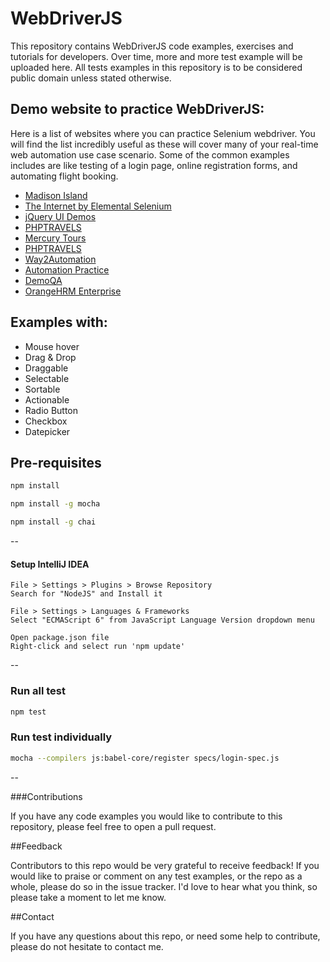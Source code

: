 WebDriverJS
===========

This repository contains WebDriverJS code examples, exercises and tutorials for developers.
Over time, more and more test example will be uploaded here.
All tests examples in this repository is to be considered public domain unless stated otherwise.  

## Demo website to practice WebDriverJS:
Here is a list of websites where you can practice Selenium webdriver. You will find the list incredibly useful as these will cover many of your real-time web automation use case scenario. Some of the common examples includes are like testing of a login page, online registration forms, and automating flight booking. 
 
- [Madison Island](http://magento-demo.lexiconn.com/)
- [The Internet by Elemental Selenium](http://the-internet.herokuapp.com/)
- [jQuery UI Demos](http://jqueryui.com/demos/)
- [PHPTRAVELS](http://phptravels.com/demo/)
- [Mercury Tours](http://newtours.demoaut.com/)
- [PHPTRAVELS](http://phptravels.com/demo/)
- [Way2Automation](http://www.way2automation.com/demo.html)
- [Automation Practice](http://automationpractice.com/index.php)
- [DemoQA](http://demoqa.com/)
- [OrangeHRM Enterprise](http://enterprise.demo.orangehrmlive.com/symfony/web/index.php/auth/login)

## Examples with:

- Mouse hover
- Drag & Drop
- Draggable
- Selectable
- Sortable
- Actionable
- Radio Button
- Checkbox
- Datepicker

## Pre-requisites

```bash
npm install
```

```bash
npm install -g mocha
```

```bash
npm install -g chai
```

--

#### Setup IntelliJ IDEA

```
File > Settings > Plugins > Browse Repository
Search for "NodeJS" and Install it
```

```
File > Settings > Languages & Frameworks
Select "ECMAScript 6" from JavaScript Language Version dropdown menu
```

```
Open package.json file
Right-click and select run 'npm update'
```

--

### Run all test

```bash
npm test
```

### Run test individually

```bash
mocha --compilers js:babel-core/register specs/login-spec.js
```

--

###Contributions

If you have any code examples you would like to contribute to this repository, please feel free to open a pull request.

##Feedback

Contributors to this repo would be very grateful to receive feedback! If you would like to praise or comment on any test examples, or the repo as a whole, please do so in the issue tracker. I'd love to hear what you think, so please take a moment to let me know.


##Contact

If you have any questions about this repo, or need some help to contribute, please do not hesitate to contact me.
